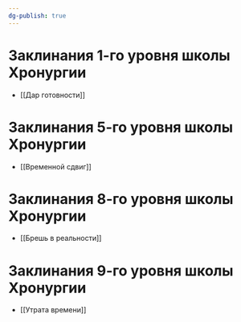 ```yaml
---
dg-publish: true
---
```


# Заклинания 1-го уровня школы Хронургии
- [[Дар готовности]]
# Заклинания 5-го уровня школы Хронургии
- [[Временной сдвиг]]
# Заклинания 8-го уровня школы Хронургии
- [[Брешь в реальности]]
# Заклинания 9-го уровня школы Хронургии
- [[Утрата времени]]

